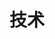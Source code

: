---
title: 技术
description: 技术学习
image:

# Badge style
style:
    background: "#2a9d8f"
    color: "#fff"
---